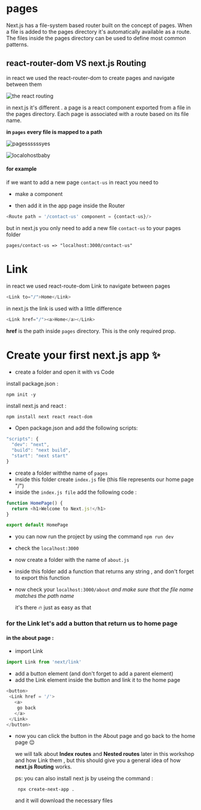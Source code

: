 # pages

Next.js has a file-system based router built on the concept of pages. 
When a file is added to the pages directory it's automatically available as a route.
The files inside the pages directory can be used to define most common patterns.


## react-router-dom VS next.js Routing 
in react we used the react-router-dom to create pages and navigate between them 

![the react routing](https://user-images.githubusercontent.com/57558867/89289277-a19ed680-d65f-11ea-84d8-91ff7168343c.png)

in next.js it's different . a page is a react component exported from a file in the pages directory. Each page is associated with a route based on its file name.

**in `pages` every file is mapped to a path**


   ![pagessssssyes](https://user-images.githubusercontent.com/57558867/89456497-a2715e80-d76c-11ea-8f46-2c8bb72fa551.png)

   ![localohostbaby](https://user-images.githubusercontent.com/57558867/89462664-70fd9080-d776-11ea-95ef-64f84e8f5319.png)
   #### for example
   if we want to add a new page `contact-us` in react you need to 
   
   - make a component 
    
   - then add it in the app page inside the Router
    
   
   ```js
   <Route path = '/contact-us' component = {contact-us}/>
   ```
   but in next.js you only need to add a new file `contact-us` to your pages folder 
   
   ```
   pages/contact-us => "localhost:3000/contact-us"
   ```
   
 # Link
 in react we used react-route-dom Link to navigate between pages 
 ```js 
 <Link to="/">Home</Link>
 ```
 in next.js the link is used with a little difference 
 ```js
 <Link href="/"><a>Home</a></Link>
 ```
  **href** is the path inside `pages` directory. This is the only required prop.
 

# Create your first next.js app :sparkles:
- create a folder and open it with vs Code 

install package.json :
```
npm init -y
```
install next.js and react :
```
npm install next react react-dom
```
- Open package.json and add the following scripts:
```js 
"scripts": {
  "dev": "next",
  "build": "next build",
  "start": "next start"
}
```
- create a folder withthe name of `pages` 
- inside this folder create `index.js` file (this file represents our home page "/")
- inside the `index.js file` add the following code :

```js
function HomePage() {
  return <h1>Welcome to Next.js!</h1>
}

export default HomePage
```
- you can now run the project by using the command `npm run dev`  
- check the `localhost:3000`
- now create a folder with the name of `about.js`
- inside this folder add a function that returns any string , and don't forget to export this function 
- now check your `localhost:3000/about` *and make sure that the file name matches the path name*

  it's there :fire: just as easy as that
  
### for the Link let's add a button that return us to home page 
#### in the about page :
- import Link 
```js
import Link from 'next/link'
```
- add a button element (and don't forget to add a parent element)
- add the Link element inside the button and link it to the home page 
```js
<button>
 <Link href = '/'>
   <a>
    go back
   </a>
 </Link>
</button>
```
- now you can click the button in the About page and go back to the home page :relieved:


  we will talk about **Index routes** and **Nested routes** later in this workshop and how Link them , but this should give you a general idea of how **next.js Routing** works.

  ps: you can also install next js by useing the command :
  ```
   npx create-next-app . 
  ```
  and it will download the necessary files 
